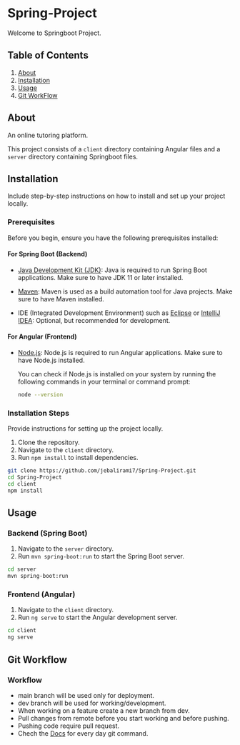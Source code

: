 # Spring-Project

Welcome to Springboot Project.

## Table of Contents

1. [About](#about)
2. [Installation](#installation)
3. [Usage](#usage)
4. [Git WorkFlow](#git-workflow)  

## About

An online tutoring platform.  

This project consists of a `client` directory containing Angular files and a `server` directory containing Springboot files.

## Installation

Include step-by-step instructions on how to install and set up your project locally.

### Prerequisites

Before you begin, ensure you have the following prerequisites installed:

#### For Spring Boot (Backend)

- [Java Development Kit (JDK)](https://www.oracle.com/java/technologies/javase-jdk11-downloads.html): Java is required to run Spring Boot applications. Make sure to have JDK 11 or later installed.

- [Maven](https://maven.apache.org/): Maven is used as a build automation tool for Java projects. Make sure to have Maven installed.

- IDE (Integrated Development Environment) such as [Eclipse](https://www.eclipse.org/) or [IntelliJ IDEA](https://www.jetbrains.com/idea/): Optional, but recommended for development.

#### For Angular (Frontend)

- [Node.js](https://nodejs.org/): Node.js is required to run Angular applications. Make sure to have Node.js installed. 

  You can check if Node.js is installed on your system by running the following commands in your terminal or command prompt:

  ```bash
  node --version

### Installation Steps

Provide instructions for setting up the project locally.

1. Clone the repository.
2. Navigate to the `client` directory.
3. Run `npm install` to install dependencies.

```bash
git clone https://github.com/jebalirami7/Spring-Project.git
cd Spring-Project
cd client
npm install
```

## Usage

### Backend (Spring Boot)

1. Navigate to the `server` directory.
2. Run `mvn spring-boot:run` to start the Spring Boot server.

```bash
cd server
mvn spring-boot:run
```

### Frontend (Angular)

1. Navigate to the `client` directory.
3. Run `ng serve` to start the Angular development server.


```bash
cd client
ng serve
```

## Git Workflow
### Workflow  
* main branch will be used only for deployment.  
* dev branch will be used for working/development.
* When working on a feature create a new branch from dev.  
* Pull changes from remote before you start working and before pushing.  
* Pushing code require pull request.  
* Chech the [Docs](docs/README.md) for every day git command.
